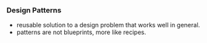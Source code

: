 
### Design Patterns

- reusable solution to a design problem that works well in general.
- patterns are not blueprints, more like recipes.

